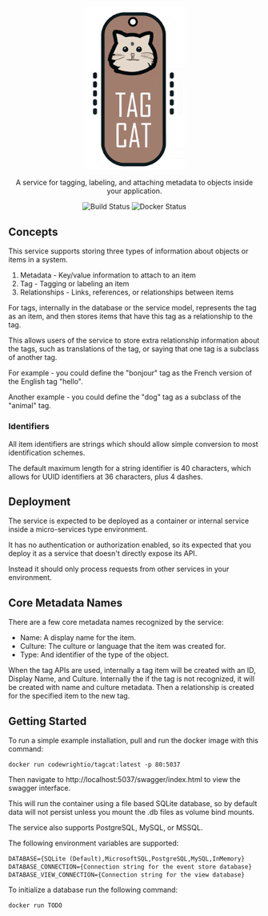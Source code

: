 <div align="center">
  <img alt="TagCat logo" src="https://raw.githubusercontent.com/codewright-io/tagcat/main/tagcat_sml.png" width="200px" />

A service for tagging, labeling, and attaching metadata to objects inside your application.

  ![Build Status](https://github.com/codewright-io/tagcat/actions/workflows/dotnet.yml/badge.svg?branch=main)
  ![Docker Status](https://github.com/codewright-io/tagcat/actions/workflows/docker-image.yml/badge.svg?branch=main)
</div>

## Concepts

This service supports storing three types of information about objects or items in a system.

1. Metadata - Key/value information to attach to an item
2. Tag - Tagging or labeling an item
3. Relationships - Links, references, or relationships between items

For tags, internally in the database or the service model, represents the tag as an item, and then stores items that have this tag as a relationship to the tag.

This allows users of the service to store extra relationship information about the tags, such as translations of the tag, or saying that one tag is a subclass of another tag.

For example - you could define the "bonjour" tag as the French version of the English tag "hello".

Another example - you could define the "dog" tag as a subclass of the "animal" tag.


### Identifiers

All item identifiers are strings which should allow simple conversion to most identification schemes.

The default maximum length for a string identifier is 40 characters, which allows for UUID identifiers at 36 characters, plus 4 dashes.


## Deployment

The service is expected to be deployed as a container or internal service inside a micro-services type environment.

It has no authentication or authorization enabled, so its expected that you deploy it as a service that doesn't directly expose its API.

Instead it should only process requests from other services in your environment.

## Core Metadata Names

There are a few core metadata names recognized by the service:
- Name: A display name for the item.
- Culture: The culture or language that the item was created for.
- Type: And identifier of the type of the object.

When the tag APIs are used, internally a tag item will be created with an ID, Display Name, and Culture.
Internally the if the tag is not recognized, it will be created with name and culture metadata.
Then a relationship is created for the specified item to the new tag.


## Getting Started

To run a simple example installation, pull and run the docker image with this command:
```
docker run codewrightio/tagcat:latest -p 80:5037
```

Then navigate to http://localhost:5037/swagger/index.html to view the swagger interface.

This will run the container using a file based SQLite database, so by default data will not persist unless you mount the .db files as volume bind mounts.

The service also supports PostgreSQL, MySQL, or MSSQL.

The following environment variables are supported:
```
DATABASE={SQLite (Default),MicrosoftSQL,PostgreSQL,MySQL,InMemory}
DATABASE_CONNECTION={Connection string for the event store database}
DATABASE_VIEW_CONNECTION={Connection string for the view database}
```

To initialize a database run the following command:
```
docker run TODO
```
